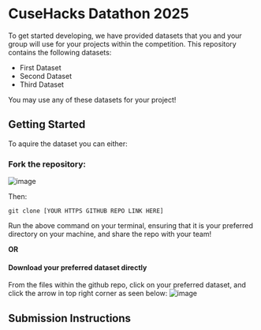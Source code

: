 # CuseHacks Datathon 2025
To get started developing, we have provided datasets that you and your group will use for your projects within the competition. This repository contains the following datasets:
- First Dataset
- Second Dataset
- Third Dataset

You may use any of these datasets for your project!
## Getting Started
To aquire the dataset you can either:

### Fork the repository:
![image](https://github.com/user-attachments/assets/940ce4da-cca6-465c-9bec-0075f92da2e4)

Then:
```
git clone [YOUR HTTPS GITHUB REPO LINK HERE]
```
Run the above command on your terminal, ensuring that it is your preferred directory on your machine, and share the repo with your team!

**OR**

#### Download your preferred dataset directly
From the files within the github repo, click on your preferred dataset, and click the arrow in top right corner as seen below:
![image](https://github.com/user-attachments/assets/16b08390-38aa-4b8b-bfeb-0dab434fb69e)

## Submission Instructions
